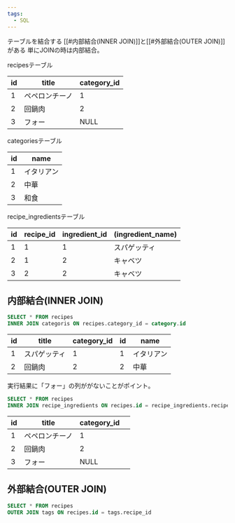 ```yaml
---
tags:
  - SQL
---
```

テーブルを結合する
[[#内部結合(INNER JOIN)]]と[[#外部結合(OUTER JOIN)]]がある
単にJOINの時は内部結合。

recipesテーブル

| id  | title   | category_id |
| --- | ------- | ----------- |
| 1   | ペペロンチーノ | 1           |
| 2   | 回鍋肉     | 2           |
| 3   | フォー     | NULL        |
categoriesテーブル

| id  | name  |
| --- | ----- |
| 1   | イタリアン |
| 2   | 中華    |
| 3   | 和食    |
recipe_ingredientsテーブル

| id  | recipe_id | ingredient_id | (ingredient_name) |
| --- | --------- | ------------- | ----------------- |
| 1   | 1         | 1             | スパゲッティ            |
| 2   | 1         | 2             | キャベツ              |
| 3   | 2         | 2             | キャベツ              |
## 内部結合(INNER JOIN)
```sql
SELECT * FROM recipes
INNER JOIN categoris ON recipes.category_id = category.id
```

| id  | title  | category_id | id  | name  |
| --- | ------ | ----------- | --- | ----- |
| 1   | スパゲッティ | 1           | 1   | イタリアン |
| 2   | 回鍋肉    | 2           | 2   | 中華    |
実行結果に「フォー」の列ががないことがポイント。
```sql
SELECT * FROM recipes
INNER JOIN recipe_ingredients ON recipes.id = recipe_ingredients.recipe_id
```

| id  | title   | category_id |     |
| --- | ------- | ----------- | --- |
| 1   | ペペロンチーノ | 1           |     |
| 2   | 回鍋肉     | 2           |     |
| 3   | フォー     | NULL        |     |
## 外部結合(OUTER JOIN)
```sql
SELECT * FROM recipes
OUTER JOIN tags ON recipes.id = tags.recipe_id
```